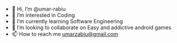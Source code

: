 - 👋 Hi, I’m @umar-rabiu
- 👀 I’m interested in Coding
- 🌱 I’m currently learning Software Engineering
- 💞️ I’m looking to collaborate on Easy and addictive android games
- 📫 How to reach me umarzabiu@gmail.com

<!---
umar-rabiu/umar-rabiu is a ✨ special ✨ repository because its `README.md` (this file) appears on your GitHub profile.
You can click the Preview link to take a look at your changes.
--->
